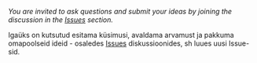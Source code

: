 *You are invited to ask questions and submit your ideas by joining the discussion in the [Issues](https://github.com/e-gov/DHX/issues) section.*

Igaüks on kutsutud esitama küsimusi, avaldama arvamust ja pakkuma omapoolseid ideid - osaledes [Issues](https://github.com/e-gov/DHX/issues) diskussioonides, sh luues uusi Issue-sid.
